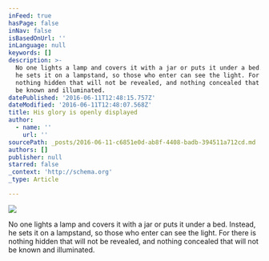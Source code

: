 ```yaml
---
inFeed: true
hasPage: false
inNav: false
isBasedOnUrl: ''
inLanguage: null
keywords: []
description: >-
  No one lights a lamp and covers it with a jar or puts it under a bed. Instead,
  he sets it on a lampstand, so those who enter can see the light. For there is
  nothing hidden that will not be revealed, and nothing concealed that will not
  be known and illuminated.
datePublished: '2016-06-11T12:48:15.757Z'
dateModified: '2016-06-11T12:48:07.568Z'
title: His glory is openly displayed
author:
  - name: ''
    url: ''
sourcePath: _posts/2016-06-11-c6851e0d-ab8f-4408-badb-394511a712cd.md
authors: []
publisher: null
starred: false
_context: 'http://schema.org'
_type: Article

---
```

![](https://s3-us-west-2.amazonaws.com/the-grid-img/p/a1720191fa8292d7cd1a6beeba32bb78eee28407.jpg)

No one lights a lamp and covers it with a jar or puts it under a bed. Instead, he sets it on a lampstand, so those who enter can see the light. For there is nothing hidden that will not be revealed, and nothing concealed that will not be known and illuminated.